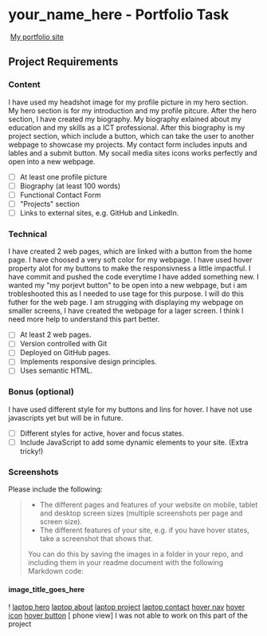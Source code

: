 #  your_name_here - Portfolio Task
​
[My portfolio site](link_to_your_site)
​
## Project Requirements

### Content
 I have used my headshot image for my profile picture in my hero section. My hero section is for my introduction and my profile pitcure. After the hero section, I have created my biography. My biography exlained about my education and my skills as a ICT professional. After this biography is my project section, which include a button, which can take the user to another webpage to showcase my projects. My contact form includes inputs and lables and a submit button. My socail media sites icons works perfectly and open into a new webpage. 
- [ ] At least one profile picture
- [ ] Biography (at least 100 words)
- [ ] Functional Contact Form
- [ ] "Projects" section
- [ ] Links to external sites, e.g. GitHub and LinkedIn.
​
### Technical
 I have created 2 web pages, which are linked with a button from the home page. I have choosed a very soft color for my webpage. I have used hover property alot for my buttons to make the responsivness a little impactful. I have commit and pushed the code everytime I have added something new. I wanted my "my porjevt button" to be open into a new webpage, but i am trobleshooted this as I needed to use tage <a> for this purpose. I will do this futher for the web page. I am strugging with displaying my webpage on smaller screens, I have created the webpage for a lager screen. I think I need more help to understand this part better. 

- [ ] At least 2 web pages.
- [ ] Version controlled with Git
- [ ] Deployed on GitHub pages.
- [ ] Implements responsive design principles.
- [ ] Uses semantic HTML.

### Bonus (optional)
 I have used different style for my buttons and lins for hover. I have not use javascripts yet but will be in future.
- [ ] Different styles for active, hover and focus states.
- [ ] Include JavaScript to add some dynamic elements to your site. (Extra tricky!)
​
### Screenshots
> 

Please include the following:
> - The different pages and features of your website on mobile, tablet and desktop screen sizes (multiple screenshots per page and screen size).
> - The different features of your site, e.g. if you have hover states, take a screenshot that shows that.  
> 
> You can do this by saving the images in a folder in your repo, and including them in your readme document with the following Markdown code: 

####  image_title_goes_here 
!
[laptop hero](img/hero1.JPG)
[laptop about](img/about1.JPG)
[laptop project](img/projects1.JPG)
[laptop contact](img/contact1.JPG)
[hover nav](img/hovernav.jpeg)
[hover icon](img/hovericons.jpeg)
[hover button](img/hoverbutton.jpeg)
[ phone view] I was not able to work on this part of the project